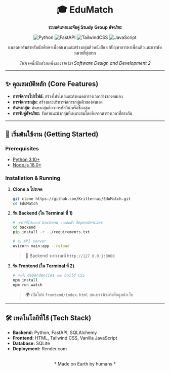 
<div align="center">

# 🎓 EduMatch

**ระบบค้นหาและจับคู่ Study Group อัจฉริยะ**

<p>
  <img alt="Python" src="https://img.shields.io/badge/Python-3776AB?style=for-the-badge&logo=python&logoColor=white" />
  <img alt="FastAPI" src="https://img.shields.io/badge/FastAPI-009688?style=for-the-badge&logo=fastapi&logoColor=white" />
  <img alt="TailwindCSS" src="https://img.shields.io/badge/Tailwind_CSS-38B2AC?style=for-the-badge&logo=tailwind-css&logoColor=white" />
  <img alt="JavaScript" src="https://img.shields.io/badge/JavaScript-F7DF1E?style=for-the-badge&logo=javascript&logoColor=black" />
</p>

แพลตฟอร์มสำหรับนักศึกษาเพื่อค้นหาและสร้างกลุ่มติวหนังสือ แก้ปัญหาการหาเพื่อนติวและการนัดหมายที่ยุ่งยาก

_โปรเจคนี้เป็นส่วนหนึ่งของรายวิชา Software Design and Development 2_

</div>

---

## ✨ **คุณสมบัติหลัก (Core Features)**

- **การจัดการโปรไฟล์:** สร้างโปรไฟล์และกำหนดตารางเวลาว่างของตนเอง
- **การจัดการกลุ่ม:** สร้างและบริหารจัดการกลุ่มติวของตนเอง
- **ค้นหากลุ่ม:** ค้นหากลุ่มติวจากรหัสวิชาหรือชื่อกลุ่ม
- **การจับคู่อัจฉริยะ:** รับคำแนะนำกลุ่มที่เหมาะสมโดยอิงจากตารางเวลาที่ตรงกัน

---

## 🚀 **เริ่มต้นใช้งาน (Getting Started)**

### **Prerequisites**
- [Python 3.10+](https://www.python.org/)
- [Node.js 18.0+](https://nodejs.org/)

### **Installation & Running**

1.  **Clone a โปรเจค**
    ```bash
    git clone https://github.com/Kritternai/EduMatch.git
    cd EduMatch
    ```

2.  **รัน Backend (ใน Terminal ที่ 1)**
    ```bash
    # เข้าไปที่โฟลเดอร์ backend และติดตั้ง dependencies
    cd backend
    pip install -r ../requirements.txt

    # รัน API server
    uvicorn main:app --reload
    ```
    > 🚀 Backend จะทำงานที่ `http://127.0.0.1:8000`

3.  **รัน Frontend (ใน Terminal ที่ 2)**
    ```bash
    # ติดตั้ง dependencies และ build CSS
    npm install
    npm run watch
    ```
    > 🌍 เปิดไฟล์ `frontend/index.html` บนเบราว์เซอร์เพื่อดูหน้าเว็บ

---

## 🛠️ **เทคโนโลยีที่ใช้ (Tech Stack)**

- **Backend:** Python, FastAPI, SQLAlchemy
- **Frontend:** HTML, Tailwind CSS, Vanilla JavaScript
- **Database:** SQLite
- **Deployment:** Render.com

<br>

<div align="center">
  * Made on Earth by humans *
</div>
